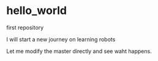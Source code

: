 # hello_world
first repository

I will start a new journey on learning robots

Let me modify the master directly and see waht happens.

